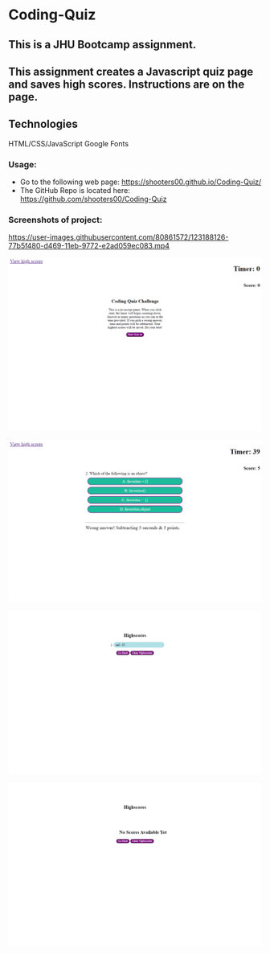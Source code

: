 # Coding-Quiz

## This is a JHU Bootcamp assignment.  
## This assignment creates a Javascript quiz page and saves high scores.  Instructions are on the page.

## Technologies
HTML/CSS/JavaScript
Google Fonts

### Usage:
* Go to the following web page: https://shooters00.github.io/Coding-Quiz/  
* The GitHub Repo is located here: https://github.com/shooters00/Coding-Quiz  

### Screenshots of project:

https://user-images.githubusercontent.com/80861572/123188126-77b5f480-d469-11eb-9772-e2ad059ec083.mp4

![screencapture](https://github.com/shooters00/Coding-Quiz/blob/main/Archive/screenshots/Main%20Page.png)

![screencapture](https://github.com/shooters00/Coding-Quiz/blob/main/Archive/screenshots/Quiz%20Happening.png)

![screencapture](https://github.com/shooters00/Coding-Quiz/blob/main/Archive/screenshots/High%20Scores.png)

![screencapture](https://github.com/shooters00/Coding-Quiz/blob/main/Archive/screenshots/High%20Scores%20Reset.png)
